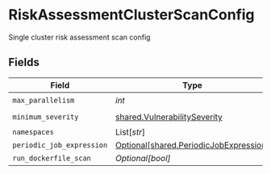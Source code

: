 # RiskAssessmentClusterScanConfig

Single cluster risk assessment scan config


## Fields

| Field                                                                                  | Type                                                                                   | Required                                                                               | Description                                                                            |
| -------------------------------------------------------------------------------------- | -------------------------------------------------------------------------------------- | -------------------------------------------------------------------------------------- | -------------------------------------------------------------------------------------- |
| `max_parallelism`                                                                      | *int*                                                                                  | :heavy_check_mark:                                                                     | N/A                                                                                    |
| `minimum_severity`                                                                     | [shared.VulnerabilitySeverity](../../models/shared/vulnerabilityseverity.md)           | :heavy_check_mark:                                                                     | N/A                                                                                    |
| `namespaces`                                                                           | List[*str*]                                                                            | :heavy_minus_sign:                                                                     | N/A                                                                                    |
| `periodic_job_expression`                                                              | [Optional[shared.PeriodicJobExpression]](../../models/shared/periodicjobexpression.md) | :heavy_minus_sign:                                                                     | N/A                                                                                    |
| `run_dockerfile_scan`                                                                  | *Optional[bool]*                                                                       | :heavy_minus_sign:                                                                     | N/A                                                                                    |